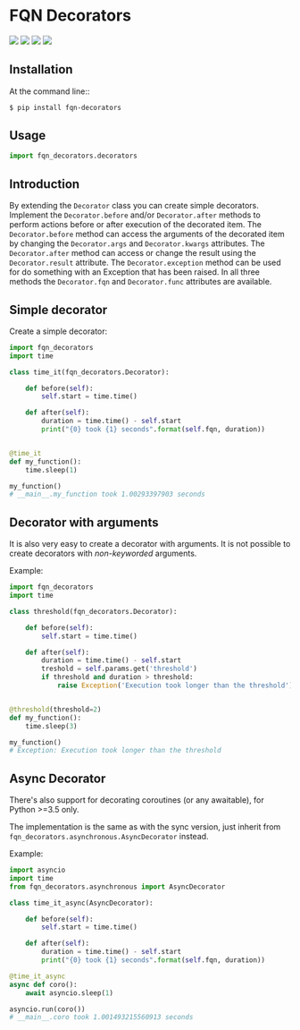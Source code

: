 FQN Decorators
==============

[![](https://secure.travis-ci.org/kpn-digital/py-fqn-decorators.svg?branch=master)](http://travis-ci.org/kpn-digital/py-fqn-decorators?branch=master)
[![](https://img.shields.io/codecov/c/github/kpn-digital/py-fqn-decorators/master.svg)](http://codecov.io/github/kpn-digital/py-fqn-decorators?branch=master)
[![](https://img.shields.io/pypi/v/fqn-decorators.svg)](https://pypi.python.org/pypi/fqn-decorators)
[![](https://readthedocs.org/projects/fqn-decorators/badge/?version=latest)](http://fqn-decorators.readthedocs.org/en/latest/?badge=latest)


Installation
------------
At the command line::

```bash
$ pip install fqn-decorators
```

Usage
-----
```python
import fqn_decorators.decorators
```

Introduction
------------

By extending the `Decorator` class you can create simple decorators.
Implement the `Decorator.before` and/or `Decorator.after` methods to perform actions before or after execution of the decorated item.
The `Decorator.before` method can access the arguments of the decorated item by changing the `Decorator.args` and `Decorator.kwargs` attributes.
The `Decorator.after` method can access or change the result using the `Decorator.result` attribute.
The `Decorator.exception` method can be used for do something with an Exception that has been raised.
In all three methods the `Decorator.fqn` and `Decorator.func` attributes are available.

Simple decorator
----------------

Create a simple decorator:

```python
import fqn_decorators
import time

class time_it(fqn_decorators.Decorator):

    def before(self):
        self.start = time.time()

    def after(self):
        duration = time.time() - self.start
        print("{0} took {1} seconds".format(self.fqn, duration))


@time_it
def my_function():
    time.sleep(1)

my_function()
# __main__.my_function took 1.00293397903 seconds
```

Decorator with arguments
------------------------

It is also very easy to create a decorator with arguments.
It is not possible to create decorators with *non-keyworded* arguments.

Example:

```python
import fqn_decorators
import time

class threshold(fqn_decorators.Decorator):

    def before(self):
        self.start = time.time()

    def after(self):
        duration = time.time() - self.start
        treshold = self.params.get('threshold')
        if threshold and duration > threshold:
            raise Exception('Execution took longer than the threshold')


@threshold(threshold=2)
def my_function():
    time.sleep(3)

my_function()
# Exception: Execution took longer than the threshold
```

Async Decorator
---------------

There's also support for decorating coroutines (or any awaitable), for Python >=3.5 only.

The implementation is the same as with the sync version, just inherit from
`fqn_decorators.asynchronous.AsyncDecorator` instead.

Example:
```python
import asyncio
import time
from fqn_decorators.asynchronous import AsyncDecorator

class time_it_async(AsyncDecorator):

    def before(self):
        self.start = time.time()

    def after(self):
        duration = time.time() - self.start
        print("{0} took {1} seconds".format(self.fqn, duration))

@time_it_async
async def coro():
    await asyncio.sleep(1)

asyncio.run(coro())
# __main__.coro took 1.001493215560913 seconds
```
